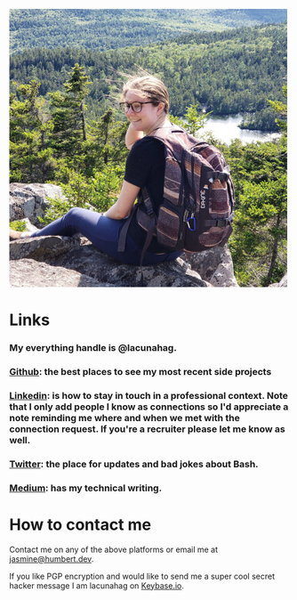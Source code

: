
![Picture of me sitting on a rock above an alpine lake. I have long brown hair and glasses.](me.jpg)

# Links
### My everything handle is @lacunahag.

### [Github](https://github.com/lacunahag): the best places to see my most recent side projects
 
### [Linkedin](https://www.linkedin.com/in/jasminehumbert/): is how to stay in touch in a professional context. Note that I only add people I know as connections so I'd appreciate a note reminding me where and when we met with the connection request. If you're a recruiter please let me know as well.

### [Twitter](https://twitter.com/lacunahag): the place for updates and bad jokes about Bash.

### [Medium](https://medium.com/@jasmine.yhumbert): has my technical writing.

# How to contact me
Contact me on any of the above platforms or email me at [jasmine@humbert.dev](mailto:jasmine@humbert.dev).

If you like PGP encryption and would like to send me a super cool secret hacker message I am lacunahag on [Keybase.io](https://Keybase.io).